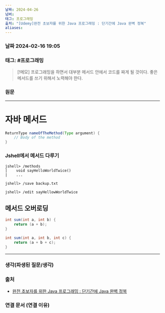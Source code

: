 ```yaml
---
날짜: 2024-04-26
넘버: 
태그: 프로그래밍
출처: "[Udemy]완전 초보자를 위한 Java 프로그래밍 : 단기간에 Java 완벽 정복"
aliases:
---
```

### 날짜  2024-02-16 19:05

### 태그:   #프로그래밍

>[!메모]
> 프로그래밍을 하면서 대부분 메서드 안에서 코드를 짜게 될 것이다.
> 좋은 메서드를 쓰기 위해서 노력해야 한다.

### 원문
---
# 자바 메서드
```java
ReturnType nameOfTheMethod(Type argument) {
	// Body of the method
}
```
### Jshell에서 메서드 다루기
```jshell
jshell> /methods
|    void sayHelloWorldTwice()
|    ...

jshell> /save backup.txt

jshell> /edit sayHellowWorldTwice
```
## 메서드 오버로딩
```java
int sum(int a, int b) {
	return (a + b);
}

int sum(int a, int b, int c) {
	return (a + b + c);
}
```


---
### 생각(파생된 질문/생각)

### 출처
- [완전 초보자를 위한 Java 프로그래밍 : 단기간에 Java 완벽 정복](https://www.udemy.com/course/best-java-programming/?couponCode=ST6MT42324)

### 연결 문서 (연결 이유)
